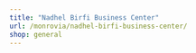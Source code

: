 ```yaml
---
title: "Nadhel Birfi Business Center"
url: /monrovia/nadhel-birfi-business-center/
shop: general
---
```

